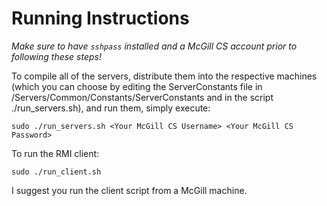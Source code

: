 # Running Instructions

*Make sure to have `sshpass` installed and a McGill CS account prior to following these steps!*

To compile all of the servers, distribute them into the respective machines (which you can choose by editing the ServerConstants file 
in /Servers/Common/Constants/ServerConstants and in the script ./run_servers.sh), and run them, simply execute: 

```
sudo ./run_servers.sh <Your McGill CS Username> <Your McGill CS Password> 
```

To run the RMI client:

```
sudo ./run_client.sh
```

I suggest you run the client script from a McGill machine. 